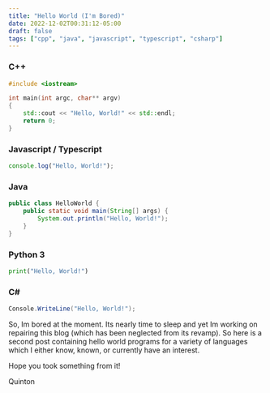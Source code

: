 ```yaml
---
title: "Hello World (I'm Bored)"
date: 2022-12-02T00:31:12-05:00
draft: false 
tags: ["cpp", "java", "javascript", "typescript", "csharp"]
---
```


### C++

```cpp
#include <iostream>

int main(int argc, char** argv)
{
    std::cout << "Hello, World!" << std::endl;
    return 0;
}
```

### Javascript / Typescript

```js
console.log("Hello, World!");
```

### Java

```java
public class HelloWorld {
    public static void main(String[] args) {
        System.out.println("Hello, World!");
    }
}
```

### Python 3

```python
print("Hello, World!")
```

### C# ###

```csharp
Console.WriteLine("Hello, World!");
```

So, Im bored at the moment. Its nearly time to sleep and yet Im working on repairing this blog
(which has been neglected from its revamp). So here is a second post containing hello world programs
for a variety of languages which I either know, known, or currently have an interest.

Hope you took something from it!

Quinton

